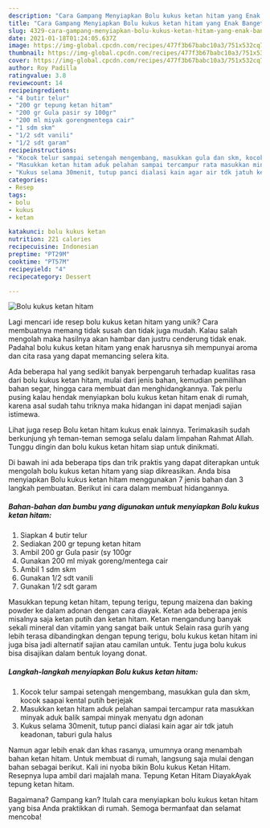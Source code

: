```yaml
---
description: "Cara Gampang Menyiapkan Bolu kukus ketan hitam yang Enak Banget"
title: "Cara Gampang Menyiapkan Bolu kukus ketan hitam yang Enak Banget"
slug: 4329-cara-gampang-menyiapkan-bolu-kukus-ketan-hitam-yang-enak-banget
date: 2021-01-18T01:24:05.637Z
image: https://img-global.cpcdn.com/recipes/477f3b67babc10a3/751x532cq70/bolu-kukus-ketan-hitam-foto-resep-utama.jpg
thumbnail: https://img-global.cpcdn.com/recipes/477f3b67babc10a3/751x532cq70/bolu-kukus-ketan-hitam-foto-resep-utama.jpg
cover: https://img-global.cpcdn.com/recipes/477f3b67babc10a3/751x532cq70/bolu-kukus-ketan-hitam-foto-resep-utama.jpg
author: Roy Padilla
ratingvalue: 3.8
reviewcount: 14
recipeingredient:
- "4 butir telur"
- "200 gr tepung ketan hitam"
- "200 gr Gula pasir sy 100gr"
- "200 ml miyak gorengmentega cair"
- "1 sdm skm"
- "1/2 sdt vanili"
- "1/2 sdt garam"
recipeinstructions:
- "Kocok telur sampai setengah mengembang, masukkan gula dan skm, kocok saapai kental putih berjejak"
- "Masukkan ketan hitam aduk pelahan sampai tercampur rata masukkan minyak aduk balik sampai minyak menyatu dgn adonan"
- "Kukus selama 30menit, tutup panci dialasi kain agar air tdk jatuh keadonan, taburi gula halus"
categories:
- Resep
tags:
- bolu
- kukus
- ketan

katakunci: bolu kukus ketan 
nutrition: 221 calories
recipecuisine: Indonesian
preptime: "PT29M"
cooktime: "PT57M"
recipeyield: "4"
recipecategory: Dessert

---
```



![Bolu kukus ketan hitam](https://img-global.cpcdn.com/recipes/477f3b67babc10a3/751x532cq70/bolu-kukus-ketan-hitam-foto-resep-utama.jpg)

Lagi mencari ide resep bolu kukus ketan hitam yang unik? Cara membuatnya memang tidak susah dan tidak juga mudah. Kalau salah mengolah maka hasilnya akan hambar dan justru cenderung tidak enak. Padahal bolu kukus ketan hitam yang enak harusnya sih mempunyai aroma dan cita rasa yang dapat memancing selera kita.

Ada beberapa hal yang sedikit banyak berpengaruh terhadap kualitas rasa dari bolu kukus ketan hitam, mulai dari jenis bahan, kemudian pemilihan bahan segar, hingga cara membuat dan menghidangkannya. Tak perlu pusing kalau hendak menyiapkan bolu kukus ketan hitam enak di rumah, karena asal sudah tahu triknya maka hidangan ini dapat menjadi sajian istimewa.

Lihat juga resep Bolu ketan hitam kukus enak lainnya. Terimakasih sudah berkunjung yh teman-teman semoga selalu dalam limpahan Rahmat Allah. Tunggu dingin dan bolu kukus ketan hitam siap untuk dinikmati.


Di bawah ini ada beberapa tips dan trik praktis yang dapat diterapkan untuk mengolah bolu kukus ketan hitam yang siap dikreasikan. Anda bisa menyiapkan Bolu kukus ketan hitam menggunakan 7 jenis bahan dan 3 langkah pembuatan. Berikut ini cara dalam membuat hidangannya.

<!--inarticleads1-->

##### Bahan-bahan dan bumbu yang digunakan untuk menyiapkan Bolu kukus ketan hitam:

1. Siapkan 4 butir telur
1. Sediakan 200 gr tepung ketan hitam
1. Ambil 200 gr Gula pasir (sy 100gr
1. Gunakan 200 ml miyak goreng/mentega cair
1. Ambil 1 sdm skm
1. Gunakan 1/2 sdt vanili
1. Gunakan 1/2 sdt garam


Masukkan tepung ketan hitam, tepung terigu, tepung maizena dan baking powder ke dalam adonan dengan cara diayak. Ketan ada beberapa jenis misalnya saja ketan putih dan ketan hitam. Ketan mengandung banyak sekali mineral dan vitamin yang sangat baik untuk Selain rasa gurih yang lebih terasa dibandingkan dengan tepung terigu, bolu kukus ketan hitam ini juga bisa jadi alternatif sajian atau camilan untuk. Tentu juga bolu kukus bisa disajikan dalam bentuk loyang donat. 

<!--inarticleads2-->

##### Langkah-langkah menyiapkan Bolu kukus ketan hitam:

1. Kocok telur sampai setengah mengembang, masukkan gula dan skm, kocok saapai kental putih berjejak
1. Masukkan ketan hitam aduk pelahan sampai tercampur rata masukkan minyak aduk balik sampai minyak menyatu dgn adonan
1. Kukus selama 30menit, tutup panci dialasi kain agar air tdk jatuh keadonan, taburi gula halus


Namun agar lebih enak dan khas rasanya, umumnya orang menambah bahan ketan hitam. Untuk membuat di rumah, langsung saja mulai dengan bahan sebagai berikut. Kali ini nyoba bikin Bolu kukus Ketan Hitam. Resepnya lupa ambil dari majalah mana. Tepung Ketan Hitam DiayakAyak tepung ketan hitam. 

Bagaimana? Gampang kan? Itulah cara menyiapkan bolu kukus ketan hitam yang bisa Anda praktikkan di rumah. Semoga bermanfaat dan selamat mencoba!
